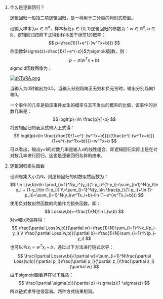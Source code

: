 1. 什么是逻辑回归？

   逻辑回归一般指二项逻辑回归，是一种用于二分类的判别式模型。

   设输入样本为$x\in\mathbb{R}^n$，样本标签$y\in\{0,1\}$逻辑回归的参数为：$w\in\mathbb{R}^n, b\in\mathbb{R}$，逻辑回归按照下式得到样本属于标签1的概率：
   $$
   p=\frac{1}{1+e^{-(w^Tx+b)}}
   $$
   称函数$\sigma(z)=\frac{1}{1+e^{-z}}$为sigmoid函数，则：
   $$
   p=\sigma(w^Tx+b)
   $$
   sigmoid函数图像为：

   [![sKTuRA.png](https://s3.ax1x.com/2021/01/08/sKTuRA.png)](https://imgchr.com/i/sKTuRA)

   当输入为0时输出为0.5，当输入分别趋向正无穷和负无穷时，输出分别趋向1和0。

   一个事件的几率是指该事件发生的概率与其不发生的概率的比值，该事件的对数几率是：
   $$
   logit(p)=\ln \frac{p}{1-p}
   $$
   将逻辑回归的表达式带入上式得：
   $$
   logit(p)=\ln \frac{\frac{1}{1+e^{-(w^Tx+b)}}}{\frac{e^{-(w^Tx+b)}}{1+e^{-(w^Tx+b)}}}=w^Tx+b
   $$
   可以看出，输出y=1的对数几率是输入x的线性组合，即逻辑回归实际上是在对对数几率进行回归，这也是逻辑回归名称的由来。

2. 逻辑回归损失函数

   设训练集大小为N，则逻辑回归的对数似然函数为：
   $$
   \ln L(w,b)=\ln \prod_{i=1}^Np_i^{y_i}(1-p_i)^{1-y_i}=\sum_{i=1}^N(y_i\ln p_i + (1-y_i)\ln (1-p_i))
   \\=\sum_{i=1}^N(y_i\ln \frac{p_i}{1-p_i}+\ln (1-p_i))=\sum_{i=1}^N(y_i(w^Tx_i+b)-\ln (1+e^{w^Tx_i+b}))
   $$
   使用负对数似然函数的均值作为损失函数，即：
   $$
   Loss(w,b)=-\frac{1}{N}\ln L(w,b)
   $$
   对w和b求偏导得：
   $$
   \frac{\partial Loss(w,b)}{\partial w}=\frac{1}{N}\sum_{i=1}^Nx_i(p_i-y_i)
   \\ \frac{\partial Loss(w,b)}{\partial b}=\frac{1}{N}\sum_{i=1}^N(p_i-y_i)
   $$
   也可以令$z_i=w^Tx_i+b$，通过以下方法进行链式求导：
   $$
   \frac{\partial Loss(w,b)}{\partial w}=\sum_{i=1}^N\frac{\partial Loss(w,b)}{\partial p_i}\frac{\partial p_i}{\partial z_i}\frac{\partial z_i}{\partial w}
   $$
   由于sigmoid函数存在以下性质：
   $$
   \frac{\partial \sigma(z)}{\partial z}=\sigma(z)(1-\sigma(z))
   $$
   所以链式求导也很容易。两种方式结果相同。

